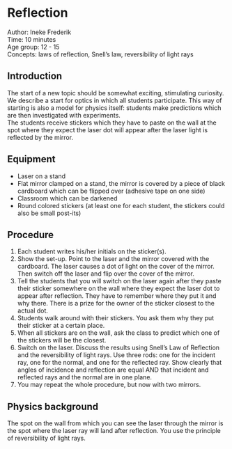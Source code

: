 

# Reflection
Author:     Ineke Frederik\
Time:	  	10 minutes\
Age group:	12 - 15\
Concepts:	laws of reflection, Snell’s law, reversibility of light rays

## Introduction
The start of a new topic should be somewhat exciting, stimulating curiosity. We describe a start for optics in which all students participate. This way of starting is also a model for physics itself: students make predictions which are then investigated with experiments.\
The students receive stickers which they have to paste on the wall at the spot where they expect the laser dot will appear after the laser light is reflected by the mirror.  

## Equipment
* Laser on a stand
* Flat mirror clamped on a stand, the mirror is covered by a piece of black cardboard which can be flipped over (adhesive tape on one side)
* Classroom which can be darkened
* Round colored stickers (at least one for each student, the stickers could also be small post-its)


## Procedure
1.	Each student writes his/her initials on the sticker(s). 
2.	Show the set-up. Point to the laser and the mirror covered with the cardboard. The laser causes a dot of light on the cover of the mirror. Then switch off the laser and flip over the cover of the mirror. 
3.	Tell the students that you will switch on the laser again after they paste their sticker somewhere on the wall where they expect the laser dot to appear after reflection.  They have to remember where they put it and why there. There is a prize for the owner of the sticker closest to the actual dot. 
4.	Students walk around with their stickers.  You ask them why they put their sticker at a certain place.
5.	When all stickers are on the wall, ask the class to predict which one of the stickers will be the closest.
6.	Switch on the laser. Discuss the results using Snell’s Law of Reflection and the reversibility of light rays. Use three rods: one for the incident ray, one for the normal, and one for the reflected ray. Show clearly that angles of incidence and reflection are equal AND that incident and reflected rays and the normal are in one plane.
7.	You may repeat the whole procedure, but now with two mirrors. 

## Physics background
The spot on the wall from which you can see the laser through the mirror is the spot where the laser ray will land after reflection. You use the principle of reversibility of light rays. 
